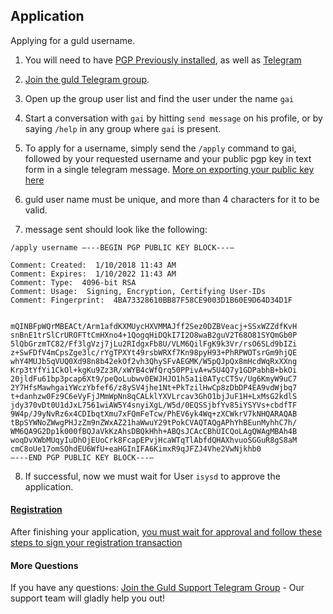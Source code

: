 ## Application

Applying for a guld username.

1. You will need to have [PGP Previously installed](http://guld.chat/4-FAQ.html), as well as [Telegram](https://telegram.org/) 

2. [Join the guld Telegram group](https://t.me/guldcoin).

3. Open up the group user list and find the user under the name `gai`

4. Start a conversation with `gai` by hitting `send message` on his profile, or by saying `/help` in any group where `gai` is present.

5. To apply for a username, simply send the `/apply` command to gai, followed by your requested username and your public pgp key in text form in a single telegram message. [More on exporting your public key here](http://guld.chat/4-FAQ.html)

6. guld user name must be unique, and more than 4 characters for it to be valid.

7. message sent should look like the following:

```
/apply username —---BEGIN PGP PUBLIC KEY BLOCK---—

Comment: Created:  1/10/2018 11:43 AM
Comment: Expires:  1/10/2022 11:43 AM
Comment: Type:  4096-bit RSA
Comment: Usage:  Signing, Encryption, Certifying User-IDs
Comment: Fingerprint:  4BA73328610BB87F58CE9003D1B60E9D64D34D1F


mQINBFpWQrMBEACt/Arm1afdKXMUycHXVMMAJff2Sez0DZBVeacj+SSxWZZdfKvH
snBnE1trSlCrUROFTtCmHXno4+1QogqHiDQkI7I2O8waB2guV2T68O81SYQmGb0P
5lQbGrzmTC82/Ff3lgVzj7jLu2RIdgxFb8U/VLM6QilFgK9k3Vr/rsO6SLd9bIZi
z+SwFDfV4mCpsZge3lc/rYgTPXYt49rsbWRXf7Kn98pyH93+PhRPWOTsrGm9hjQE
whY4MUJb5qVUQ0Xd98n8b42ekOf2vh3QhySFvAEGMK/W5pQJpQx8mHcdWqRxXXng
Krp3tYfYi1CkOl+kgKu9Zz3R/xWYB4cWfQrq50PPivA+w5U4Q7y1GDPabhB+bkOi
20jldFu61bp3pcap6Xt9/peQoLubwv0EWJHJO1h5a1i0ATycCT5v/Ug6KmyW9uC7
2Y7HfsMawhgaiYWczYbfef6/z8ySV4jhe1Nt+PkTzilHwCp8zDbDP4EA9vdWjbq7
t+danhzw0Fz9C6eVyFjJMmWpNn8qCALklYXVLrcav3GhO1bjJuF1H+LxMsG2kdlS
jdy370vDt0U1dJxL7561wiAW5Y4snyiXgL/W5d/0EQSSjbfYv85iYSYVs+cbdfTF
9W4p/J9yNvRz6x4CDIbqtXmu7xFQmFeTcw/PhEV6yk4Wq+zXCWkrV7kNHQARAQAB
tBpSYWNoZWwgPHJzZm9nZWxAZ21haWwuY29tPokCVAQTAQgAPhYhBEunMyhhC7h/
WM6QA9G2Dp1k000fBQJaVkKzAhsDBQkHhh+ABQsJCAcCBhUICQoLAgQWAgMBAh4B
woqDvXWbMUqyIuDhOjEUoCrk8FcapEPvjHcaWTqTlAbfdQHAXhvuoSGGuR8gS8aM
cmC8oUe17omSOhdEU6WfU+eaHGInIFA6KimxR9qJFZJ4Vhe2VwNjkhb0
—---END PGP PUBLIC KEY BLOCK---—
```

8. If successful, now we must wait for User `isysd` to approve the application.

#### [Registration](http://guld.chat/3-transactions/2-Registration.html)

After finishing your application, [you must wait for approval and follow these steps to sign your registration transaction](http://guld.chat/3-transactions/2-Registration.html)

#### More Questions

If you have any questions: [Join the Guld Support Telegram Group](https://t.me/joinchat/EKTIchEMTw-lRYBFNbumnA) - Our support team will gladly help you out!

